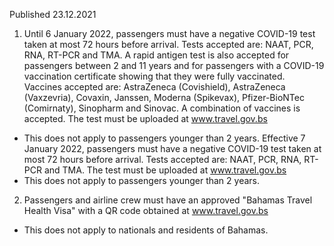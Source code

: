Published 23.12.2021
1. Until 6 January 2022, passengers must have a negative COVID-19 test taken at most 72 hours before arrival. Tests accepted are: NAAT, PCR, RNA, RT-PCR and TMA. A rapid antigen test is also accepted for passengers between 2 and 11 years and for passengers with a COVID-19 vaccination certificate showing that they were fully vaccinated. Vaccines accepted are: AstraZeneca (Covishield), AstraZeneca (Vaxzevria), Covaxin, Janssen, Moderna (Spikevax), Pfizer-BioNTec (Comirnaty), Sinopharm and Sinovac. A combination of vaccines is accepted. The test must be uploaded at <a href="http://www.travel.gov.bs">www.travel.gov.bs</a>
- This does not apply to passengers younger than 2 years.
Effective 7 January 2022, passengers must have a negative COVID-19 test taken at most 72 hours before arrival. Tests accepted are: NAAT, PCR, RNA, RT-PCR and TMA. The test must be uploaded at <a href="http://www.travel.gov.bs">www.travel.gov.bs</a>
- This does not apply to passengers younger than 2 years.
2. Passengers and airline crew must have an approved "Bahamas Travel Health Visa" with a QR code obtained at <a href="http://www.travel.gov.bs">www.travel.gov.bs</a>
- This does not apply to nationals and residents of Bahamas.